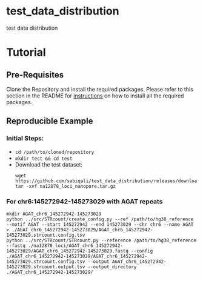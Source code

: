 # test_data_distribution
test data distribution

# Tutorial

## Pre-Requisites
Clone the Repository and install the required packages. Please refer to this section in the README for [instructions](https://github.com/sabiqali/strcount#installation-instructions) on how to install all the required packages.

## Reproducible Example

### Initial Steps:
* ```cd /path/to/cloned/repository```
* ```mkdir test && cd test```
* Download the test dataset:
  ```
  wget https://github.com/sabiqali/test_data_distribution/releases/download/0.1.0/na12878_loci_nanopore.tar.gz
  tar -xvf na12878_loci_nanopore.tar.gz
  ```
  
### For chr6:145272942-145273029 with AGAT repeats
```
mkdir AGAT_chr6_145272942-145273029
python ../src/STRcount/create_config.py --ref /path/to/hg38_reference --motif AGAT --start 145272942 --end 145273029 --chr chr6 --name AGAT > ./AGAT_chr6_145272942-145273029/AGAT_chr6_145272942-145273029.strcount.config.tsv
python ../src/STRcount/STRcount.py --reference /path/to/hg38_reference --fastq ./na12878_loci/AGAT_chr6_145272942-145273029/AGAT_chr6_145272942-145273029.fastq --config ./AGAT_chr6_145272942-145273029/AGAT_chr6_145272942-145273029.strcount.config.tsv --output AGAT_chr6_145272942-145273029.strcount.output.tsv --output_directory ./AGAT_chr6_145272942-145273029/
```
